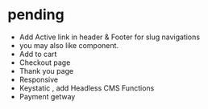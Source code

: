 # pending

- Add Active link in header & Footer for slug navigations
- you may also like component.
- Add to cart
- Checkout page
- Thank you page
- Responsive
- Keystatic , add Headless CMS Functions
- Payment getway